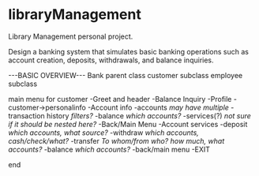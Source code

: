 # libraryManagement
Library Management personal project.


Design a banking system that simulates basic banking operations such as account creation, deposits, withdrawals, and balance inquiries.



---BASIC OVERVIEW---
Bank parent class
    customer subclass
    employee subclass

main menu for customer
    -Greet and header
    -Balance Inquiry
    -Profile
        -customer->personalinfo
    -Account info
        -accounts
            *may have multiple*
        -transaction history
            *filters?*
        -balance
            *which accounts?*
        -services(?)
            *not sure if it should be nested here?*
        -Back/Main Menu
    -Account services
        -deposit
            *which accounts, what source?*
        -withdraw
            *which accounts, cash/check/what?*
        -transfer
            *To whom/from who? how much, what accounts?*
        -balance
            *which accounts?*
        -back/main menu
    -EXIT
    
end
